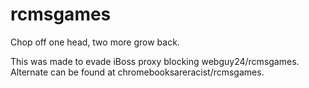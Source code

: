 # rcmsgames
Chop off one head, two more grow back.

This was made to evade iBoss proxy blocking webguy24/rcmsgames. Alternate can be found at chromebooksareracist/rcmsgames.
